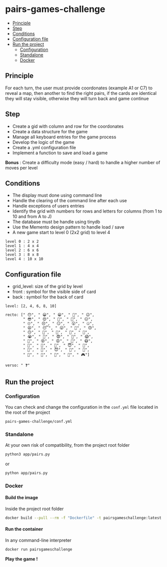 # pairs-games-challenge

* [Principle](#principle)
* [Step](#step)
* [Conditions](#conditions)
* [Configuration file](#configuration-file)
* [Run the project](#run-the-project)
    * [Configuration](#configuration)
    * [Standalone](#standalone)
    * [Docker](#docker)

## Principle

For each turn, the user must provide coordonates (example A1 or C7) to reveal a map, then another to find the right pairs, if the cards are identical they will stay visible, otherwise they will turn back and game continue

## Step

- Create a gid with column and row for the coordonates
- Create a data structure for the game
- Manage all keyboard entries for the game process
- Develop the logic of the game
- Create a .yml configuration file
- Implement a function to save and load a game

**Bonus** : Create a difficulty mode (easy / hard) to handle a higher number of moves per level

## Conditions
- The display must done using command line
- Handle the clearing of the command line after each use
- Handle exceptions of users entries
- Identify the grid with numbers for rows and letters for columns (from 1 to 10 and from A to J)
- The database must be handle using tinydb
- Use the Memento design pattern to handle load / save
- A new game start to level 0 (2x2 grid) to level 4
```
level 0 : 2 x 2
level 1 : 4 x 4
level 2 : 6 x 6
level 3 : 8 x 8
level 4 : 10 x 10
```

## Configuration file

- grid_level: size of the grid by level
- front : symbol for the visible side of card
- back : symbol for the back of card
```
level: [2, 4, 6, 8, 10]

recto: [" 😯", " 😀", " 😁", " 🤣", " 😉",
        " 😎", " 😍", " 🤗", " 🤩", " 😑",
        " 🙄", " 😣", " 😏", " 😮", " 🤐",
        " 😫", " 😴", " 😛", " 🤤", " 😓",
        " 🙃", " 🤑", " 🥵", " 🥶", " 😤",
        " 😭", " 🥳", " 😨", " 🤯", " 😱",
        " 🤪", " 😵", " 😡", " 🥺", " 😷",
        " 🤕", " 🤢", " 🤮", " 😇", " 🤠",
        " 🤥", " 🧐", " 😈", " 🤡", " 👻",
        " 🤘", " 🐍", " 🦆", " 🦁", " 🎮"]

verso: " ❓"
```

## Run the project

### Configuration
You can check and change the configuration in the `conf.yml` file located in the root of the project
```bash
pairs-games-challenge/conf.yml
```

### Standalone
At your own risk of compatibility, from the project root folder
```bash
python3 app/pairs.py
```
or
```bash
python app/pairs.py
```

### Docker

#### Build the image
Inside the project root folder
```bash
docker build --pull --rm -f "Dockerfile" -t pairsgameschallenge:latest "." 
```

#### Run the container
In any command-line interpreter
```bash
docker run pairsgameschallenge
```

**Play the game !**